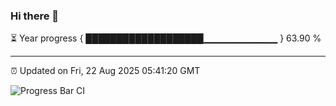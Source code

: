 ### Hi there 👋

⏳ Year progress { ███████████████████▁▁▁▁▁▁▁▁▁▁▁ } 63.90 %

---

⏰ Updated on Fri, 22 Aug 2025 05:41:20 GMT

![Progress Bar CI](https://github.com/IshwaranRudhara/GIT-ACTION/workflows/Progress%20Bar%20CI/badge.svg)
